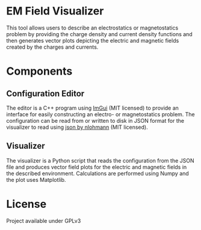 # EM Field Visualizer

This tool allows users to describe an electrostatics or magnetostatics problem by providing the charge density and current density functions and then generates vector plots depicting the electric and magnetic fields created by the charges and currents.

# Components

## Configuration Editor

The editor is a C++ program using [ImGui](https://github.com/ocornut/imgui) (MIT licensed) to provide an interface for easily constructing an electro- or magnetostatics problem. The configuration can be read from or written to disk in JSON format for the visualizer to read using [json by nlohmann](https://github.com/nlohmann/json) (MIT licensed).

## Visualizer

The visualizer is a Python script that reads the configuration from the JSON file and produces vector field plots for the electric and magnetic fields in the described environment. Calculations are performed using Numpy and the plot uses Matplotlib.

# License

Project available under GPLv3
